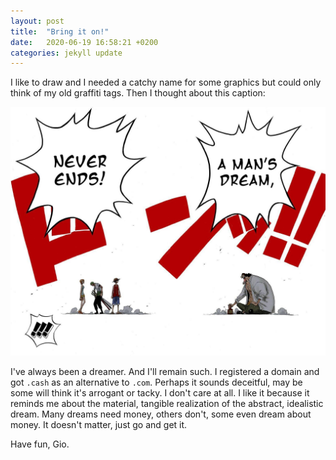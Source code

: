 ```yaml
---
layout: post
title:  "Bring it on!"
date:   2020-06-19 16:58:21 +0200
categories: jekyll update
---
```


I like to draw and I needed a catchy name for some graphics but could only think of my old graffiti tags.
Then I thought about this caption:

![Blackbeard](/assets/blackbeard.jpeg)

I've always been a dreamer. And I'll remain such.
I registered a domain and got `.cash` as an alternative to `.com`.
Perhaps it sounds deceitful, may be some will think it's arrogant or tacky. I don't care at all. I like it because it reminds me about the material, tangible realization of the abstract, idealistic dream. Many dreams need money, others don't, some even dream about money. It doesn't matter, just go and get it.

Have fun, Gio.
